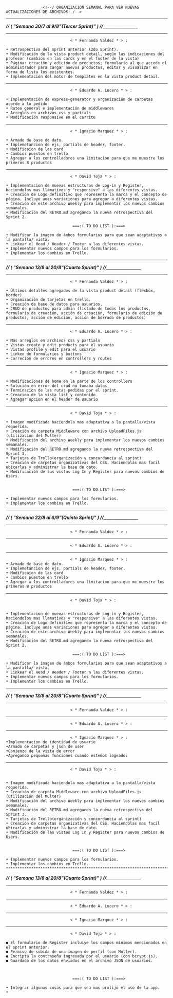                     <!--/ ORGANIZACIÓN SEMANAL PARA VER NUEVAS ACTUALIZACIONES DE ARCHIVOS  /-->


*******************************************************************************************************************************
*_______________________________// ( "Semana 30/7 al 9/8"(Tercer Sprint)" ) //________________________________________________*
*******************************************************************************************************************************                
                
                                < * Fernanda Valdez * > :

    • Retrospectiva del sprint anterior (2do Sprint).
    • Modificación de la vista product detail, según las indicaciones del profesor (cambios en las cards y en el footer de la vista)
    • Página: creación y edición de productos; formulario al que accede el administrador para cargar nuevos productos, editar y visualizar en forma de lista los existentes.
    • Implementación del motor de templates en la vista product detail.

--------------------------------------------------------------------------------------------------------------------------------
                               
                                < * Eduardo A. Lucero * > : 

    • Implementación de express-generator y organización de carpetas acorde a lo pedido
    • Ruteo general e implementación de middlewares
    • Arreglos en archivos css y partials
    • Modificación responsive en el carrito

--------------------------------------------------------------------------------------------------------------------------------

                                < * Ignacio Marquez * > :

    • Armado de base de dato.
    • Implemetancion de ejs, partials de header, footer.
    • Modificaion de las card
    • Cambios puestos en trello
    • Agregar a los controlladores una limitacion para que me muestre los primeros 8 productos

--------------------------------------------------------------------------------------------------------------------------------

                                < * David Toja * > :     

    • Implementacion de nuevas estructuras de Log-in y Register, haciendolos mas llamativos y "responsive" a las diferentes vistas.
    • Creación de Logo definitivo que representa la marca y el concepto de página. Incluye unas variaciones para agregar a diferentes vistas.
    • Creación de este archivo Weekly para implementar los nuevos cambios semanales.
    • Modificación del RETRO.md agregando la nueva retrospectiva del Sprint 2.

                                 ===:( TO DO LIST ):===>

    • Modificar la imagen de ámbos formularios para que sean adaptativos a la pantalla/ vista.
    • Linkear el Head / Header / Footer a las diferentes vistas.
    • Implementar nuevos campos para los formularios.
    • Implementar los cambios en Trello.


*******************************************************************************************************************************
*_______________________________// ( "Semana 13/8 al 20/8"(Cuarto Sprint)" ) //________________________________________________*
*******************************************************************************************************************************
     
                                < * Fernanda Valdez * > :

    • Últimos detalles agregados de la vista product detail (flexbox, border)
    • Organización de tarjetas en trello.
    • Creación de base de datos para usuarios.
    • CRUD de productos para admin (listado de todos los productos, formulario de creación, acción de creación, formulario de edición de productos, acción de edición, acción de borrado de productos)
    


--------------------------------------------------------------------------------------------------------------------------------
                               
                                < * Eduardo A. Lucero * > : 

    • Más arreglos en archivos css y partials
    • Vistas create y edit products para el usuario
    • Vistas profile y edit para el usuario
    • Linkeo de formularios y buttons
    • Correción de errores en controllers y routes

--------------------------------------------------------------------------------------------------------------------------------

                                < * Ignacio Marquez * > :
    
    • Modificaciones de home en la parte de los controllers
    • Solución en error del crud no tomaba datos
    • Terminacion de las rutas pedidas por el sprint.
    • Creacion de la vista list y contenido
    • Agregar opcion en el header de usuario

--------------------------------------------------------------------------------------------------------------------------------

                                < * David Toja * > :

    • Imagen modificada haciendola mas adaptativa a la pantalla/vista requerida.
    • Creación de carpeta Middleware con archivo UploadFiles.js (utilización del Multer)
    • Modificación del archivo Weekly para implementar los nuevos cambios semanales.
    • Modificación del RETRO.md agregando la nueva retrospectiva del Sprint 3.
    • Tarjetas de Trello(organización y concordancia al sprint)
    • Creación de carpetas organizativas del CSS. Haciendolas mas facil ubicarlas y administrar la base de dato.
    • Modificación de las vistas Log In y Register para nuevos cambios de Users.


                                 ===:( TO DO LIST ):===>

    • Implementar nuevos campos para los formularios.
    • Implementar los cambios en Trello.

*******************************************************************************************************************************
*_______________________________// ( "Semana 22/8 al 6/9"(Quinto Sprint)" ) //________________________________________________*
*******************************************************************************************************************************


                                < * Fernanda Valdez * > :


--------------------------------------------------------------------------------------------------------------------------------
                                < * Eduardo A. Lucero * > : 


--------------------------------------------------------------------------------------------------------------------------------

                                < * Ignacio Marquez * > :
    • Armado de base de dato.
    • Implemetancion de ejs, partials de header, footer.
    • Modificaion de las card
    • Cambios puestos en trello
    • Agregar a los controlladores una limitacion para que me muestre los primeros 8 productos

--------------------------------------------------------------------------------------------------------------------------------

                                < * David Toja * > :

                   
    • Implementacion de nuevas estructuras de Log-in y Register, haciendolos mas llamativos y "responsive" a las diferentes vistas.
    • Creación de Logo definitivo que representa la marca y el concepto de página. Incluye unas variaciones para agregar a diferentes vistas.
    • Creación de este archivo Weekly para implementar los nuevos cambios semanales.
    • Modificación del RETRO.md agregando la nueva retrospectiva del Sprint 2.

                                 ===:( TO DO LIST ):===>

    • Modificar la imagen de ámbos formularios para que sean adaptativos a la pantalla/ vista.
    • Linkear el Head / Header / Footer a las diferentes vistas.
    • Implementar nuevos campos para los formularios.
    • Implementar los cambios en Trello.


*******************************************************************************************************************************
*_______________________________// ( "Semana 13/8 al 20/8"(Cuarto Sprint)" ) //________________________________________________*
*******************************************************************************************************************************


     
                                < * Fernanda Valdez * > :


--------------------------------------------------------------------------------------------------------------------------------
                                < * Eduardo A. Lucero * > : 


--------------------------------------------------------------------------------------------------------------------------------

                                < * Ignacio Marquez * > :
    •Implementacion de identidad de usuario
    •Armado de carpetas y json de user
    •Comienzo de la vista de error
    •Agregando pequeñas funciones cuando estemos logeados

--------------------------------------------------------------------------------------------------------------------------------

                                < * David Toja * > :

                   
    • Imagen modificada haciendola mas adaptativa a la pantalla/vista requerida.
    • Creación de carpeta Middleware con archivo UploadFiles.js (utilización del Multer)
    • Modificación del archivo Weekly para implementar los nuevos cambios semanales.
    • Modificación del RETRO.md agregando la nueva retrospectiva del Sprint 3.
    • Tarjetas de Trello(organización y concordancia al sprint)
    • Creación de carpetas organizativas del CSS. Haciendolas mas facil ubicarlas y administrar la base de dato.
    • Modificación de las vistas Log In y Register para nuevos cambios de Users.

    
                                 ===:( TO DO LIST ):===>

    • Implementar nuevos campos para los formularios.
    • Implementar los cambios en Trello.
    *******************************************************************************************************************************
*_______________________________// ( "Semana 13/8 al 20/8"(Cuarto Sprint)" ) //________________________________________________*
*******************************************************************************************************************************


     
                                < * Fernanda Valdez * > :


--------------------------------------------------------------------------------------------------------------------------------
                                < * Eduardo A. Lucero * > : 


--------------------------------------------------------------------------------------------------------------------------------

                                < * Ignacio Marquez * > :
    

--------------------------------------------------------------------------------------------------------------------------------

                                < * David Toja * > :

    ● El formulario de Register incluiye los campos mínimos mencionados en el sprint anterior.
    ● Permiso de subida de una imagen de perfil (con Multer).
    ● Encripta la contraseña ingresada por el usuario (con bcrypt.js).
    ● Guardado de los datos enviados en el archivo JSON de usuarios.


    
                                 ===:( TO DO LIST ):===>

    • Integrar algunas cosas para que sea mas prolijo el uso de la app.
    • 